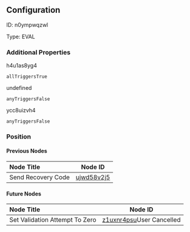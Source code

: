 # <nil>
## Configuration
ID:  n0ympwqzwl

Type: EVAL 







### Additional Properties
h4u1as8yg4
```string 
allTriggersTrue
```


undefined
```string 
anyTriggersFalse
```


ycc8uizvh4
```string 
anyTriggersFalse
```





### Position

#### Previous Nodes
| Node Title | Node ID |
| :------------- | ------------ |
| Send Recovery Code | [ujwd58v2j5](./ujwd58v2j5.md) | 
 
 #### Future Nodes
| Node Title | Node ID |
| :------------- | ------------ |
| Set Validation Attempt To Zero |[z1uxnr4psu](./z1uxnr4psu.md)User Cancelled |[ycc8uizvh4](./ycc8uizvh4.md) | 